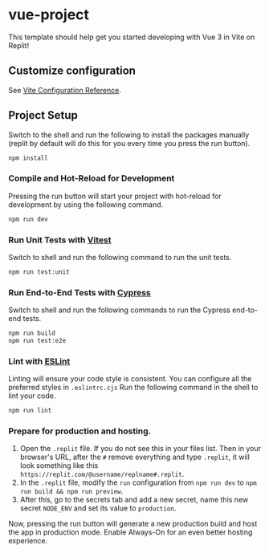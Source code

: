# vue-project

This template should help get you started developing with Vue 3 in Vite on Replit!

## Customize configuration

See [Vite Configuration Reference](https://vitejs.dev/config/).

## Project Setup

Switch to the shell and run the following to install the packages manually (replit by default will do this for you every time you press the run button).

```sh
npm install
```

### Compile and Hot-Reload for Development

Pressing the run button will start your project with hot-reload for development by using the following command.

```sh
npm run dev
```

### Run Unit Tests with [Vitest](https://vitest.dev/)

Switch to shell and run the following command to run the unit tests.

```sh
npm run test:unit
```

### Run End-to-End Tests with [Cypress](https://www.cypress.io/)

Switch to shell and run the following commands to run the Cypress end-to-end tests.

```sh
npm run build
npm run test:e2e
```

### Lint with [ESLint](https://eslint.org/)

Linting will ensure your code style is consistent.
You can configure all the preferred styles in `.eslintrc.cjs`
Run the following command in the shell to lint your code.

```sh
npm run lint
```

### Prepare for production and hosting.

1. Open the `.replit` file. If you do not see this in your files list. Then in your browser's URL, after the `#` remove everything and type `.replit`, it will look something like this `https://replit.com/@username/replname#.replit`.
2. In the `.replit` file, modify the `run` configuration from `npm run dev` to `npm run build && npm run preview`.
3. After this, go to the secrets tab and add a new secret, name this new secret `NODE_ENV` and set its value to `production`.

Now, pressing the run button will generate a new production build and host the app in production mode.
Enable Always-On for an even better hosting experience.

